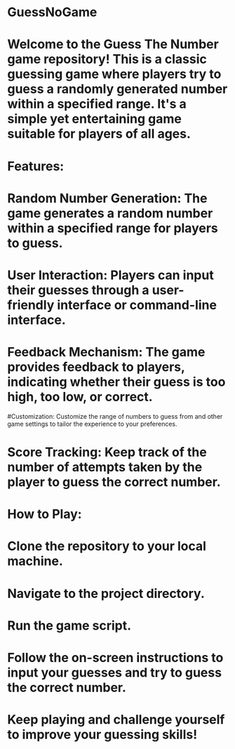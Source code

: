 # GuessNoGame
# Welcome to the Guess The Number game repository! This is a classic guessing game where players try to guess a randomly generated number within a specified range. It's a simple yet entertaining game suitable for players of all ages.
# Features:
# Random Number Generation: The game generates a random number within a specified range for players to guess.
# User Interaction: Players can input their guesses through a user-friendly interface or command-line interface.
# Feedback Mechanism: The game provides feedback to players, indicating whether their guess is too high, too low, or correct.
#Customization: Customize the range of numbers to guess from and other game settings to tailor the experience to your preferences.
# Score Tracking: Keep track of the number of attempts taken by the player to guess the correct number.
# How to Play:
# Clone the repository to your local machine.
# Navigate to the project directory.
# Run the game script.
# Follow the on-screen instructions to input your guesses and try to guess the correct number.
# Keep playing and challenge yourself to improve your guessing skills!
